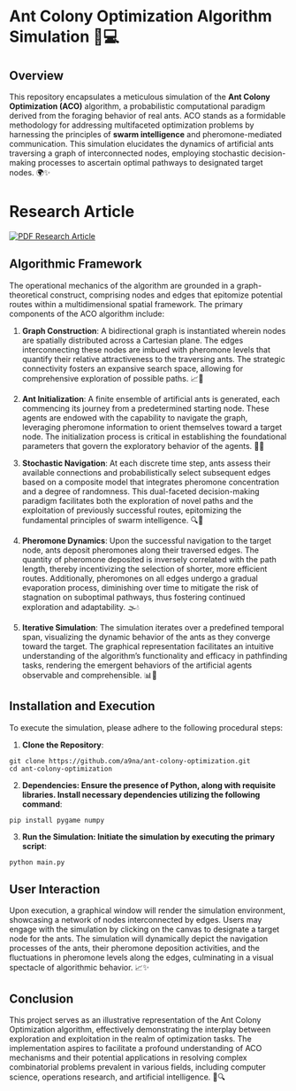 # Ant Colony Optimization Algorithm Simulation 🐜💻

## Overview

This repository encapsulates a meticulous simulation of the **Ant Colony Optimization (ACO)** algorithm, a probabilistic computational paradigm derived from the foraging behavior of real ants. ACO stands as a formidable methodology for addressing multifaceted optimization problems by harnessing the principles of **swarm intelligence** and pheromone-mediated communication. This simulation elucidates the dynamics of artificial ants traversing a graph of interconnected nodes, employing stochastic decision-making processes to ascertain optimal pathways to designated target nodes. 🌍✨


# Research Article

[![PDF Research Article](https://img.shields.io/badge/PDF_Research_Article-blue)](ant-colony-optimization.pdf)




## Algorithmic Framework

The operational mechanics of the algorithm are grounded in a graph-theoretical construct, comprising nodes and edges that epitomize potential routes within a multidimensional spatial framework. The primary components of the ACO algorithm include:

1. **Graph Construction**: A bidirectional graph is instantiated wherein nodes are spatially distributed across a Cartesian plane. The edges interconnecting these nodes are imbued with pheromone levels that quantify their relative attractiveness to the traversing ants. The strategic connectivity fosters an expansive search space, allowing for comprehensive exploration of possible paths. 📈🔗

2. **Ant Initialization**: A finite ensemble of artificial ants is generated, each commencing its journey from a predetermined starting node. These agents are endowed with the capability to navigate the graph, leveraging pheromone information to orient themselves toward a target node. The initialization process is critical in establishing the foundational parameters that govern the exploratory behavior of the agents. 🐜🌐

3. **Stochastic Navigation**: At each discrete time step, ants assess their available connections and probabilistically select subsequent edges based on a composite model that integrates pheromone concentration and a degree of randomness. This dual-faceted decision-making paradigm facilitates both the exploration of novel paths and the exploitation of previously successful routes, epitomizing the fundamental principles of swarm intelligence. 🔍🎲

4. **Pheromone Dynamics**: Upon the successful navigation to the target node, ants deposit pheromones along their traversed edges. The quantity of pheromone deposited is inversely correlated with the path length, thereby incentivizing the selection of shorter, more efficient routes. Additionally, pheromones on all edges undergo a gradual evaporation process, diminishing over time to mitigate the risk of stagnation on suboptimal pathways, thus fostering continued exploration and adaptability. 🌫️💧

5. **Iterative Simulation**: The simulation iterates over a predefined temporal span, visualizing the dynamic behavior of the ants as they converge toward the target. The graphical representation facilitates an intuitive understanding of the algorithm’s functionality and efficacy in pathfinding tasks, rendering the emergent behaviors of the artificial agents observable and comprehensible. 📊🔄

## Installation and Execution

To execute the simulation, please adhere to the following procedural steps:

1. **Clone the Repository**:
```
git clone https://github.com/a9na/ant-colony-optimization.git
cd ant-colony-optimization
```
2. **Dependencies: Ensure the presence of Python, along with requisite libraries. Install necessary dependencies utilizing the following command**:
```
pip install pygame numpy
```
3. **Run the Simulation: Initiate the simulation by executing the primary script**:
```
python main.py
```

## User Interaction
Upon execution, a graphical window will render the simulation environment, showcasing a network of nodes interconnected by edges. Users may engage with the simulation by clicking on the canvas to designate a target node for the ants. The simulation will dynamically depict the navigation processes of the ants, their pheromone deposition activities, and the fluctuations in pheromone levels along the edges, culminating in a visual spectacle of algorithmic behavior. 📈✨

## Conclusion
This project serves as an illustrative representation of the Ant Colony Optimization algorithm, effectively demonstrating the interplay between exploration and exploitation in the realm of optimization tasks. The implementation aspires to facilitate a profound understanding of ACO mechanisms and their potential applications in resolving complex combinatorial problems prevalent in various fields, including computer science, operations research, and artificial intelligence. 🌟🔍
